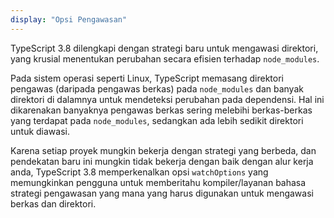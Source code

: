 ```yaml
---
display: "Opsi Pengawasan"
---
```


TypeScript 3.8 dilengkapi dengan strategi baru untuk mengawasi direktori, yang krusial menentukan perubahan secara efisien terhadap `node_modules`.

Pada sistem operasi seperti Linux, TypeScript memasang direktori pengawas (daripada pengawas berkas) pada `node_modules` dan banyak direktori di dalamnya untuk mendeteksi perubahan pada dependensi.
Hal ini dikarenakan banyaknya pengawas berkas sering melebihi berkas-berkas yang terdapat pada `node_modules`, sedangkan ada lebih sedikit direktori untuk diawasi.

Karena setiap proyek mungkin bekerja dengan strategi yang berbeda, dan pendekatan baru ini mungkin tidak bekerja dengan baik dengan alur kerja anda, TypeScript 3.8 memperkenalkan opsi `watchOptions` yang memungkinkan pengguna untuk memberitahu kompiler/layanan bahasa strategi pengawasan yang mana yang harus digunakan untuk mengawasi berkas dan direktori.
